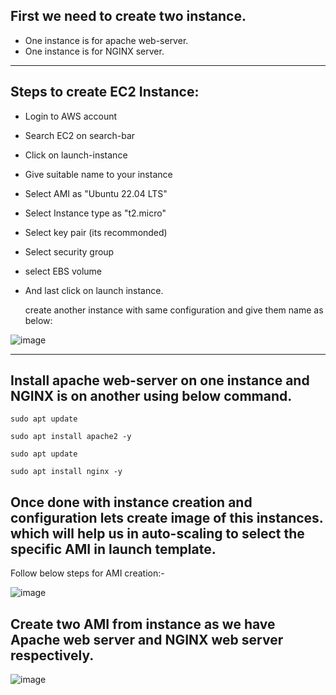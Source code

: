 ## First we need to create two instance.

*  One instance is for apache web-server.
*  One instance is for NGINX server.
-----------------------------------------------------

## Steps to create EC2 Instance:

* Login to AWS account
* Search EC2 on search-bar
* Click on launch-instance
* Give suitable name to your instance
* Select AMI as "Ubuntu 22.04 LTS"
* Select Instance type as "t2.micro"
* Select key pair (its recommonded)
* Select security group
* select EBS volume
* And last click on launch instance.

  create another instance with same configuration and give them name as below:
  

![image](https://github.com/Kunal-Pere/AWS_Automated-Cloud-Web-Server-Scaling-with-Load-Balancing-and-Domain-Routing/assets/157100045/138c5b82-6b2c-453f-97ce-725556a12588)


-------------------------------------------------------

## Install apache web-server on one instance and NGINX is on another using below command.

    sudo apt update
  
    sudo apt install apache2 -y

    sudo apt update
  
    sudo apt install nginx -y


## Once done with instance creation and configuration lets create image of this instances. which will help us in auto-scaling to select the specific AMI in launch template.

Follow below steps for AMI creation:-

  ![image](https://github.com/Kunal-Pere/AWS_Automated-Cloud-Web-Server-Scaling-with-Load-Balancing-and-Domain-Routing/assets/157100045/68f46296-69df-41d0-99dc-5fbc0a78494a)
  

## Create two AMI from instance as we have Apache web server and NGINX web server respectively.


  ![image](https://github.com/Kunal-Pere/AWS_Automated-Cloud-Web-Server-Scaling-with-Load-Balancing-and-Domain-Routing/assets/157100045/5cba1e07-feaa-4447-a2fe-032999cf8f81)

  





